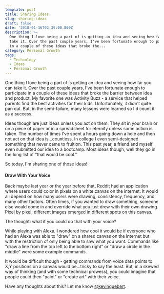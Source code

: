 ```yaml
---
template: post
title: Sharing Ideas
slug: sharing-ideas
draft: false
date: '2018-01-16T02:39:00.000Z'
description: >-
  One thing I love being a part of is getting an idea and seeing how far you can
  take it. Over the past couple years, I've been fortunate enough to participate
  in a couple of these ideas that broke the...
category: Personal Growth
tags:
  - Technology
  - Ideas
  - Personal Growth
---
```


One thing I love being a part of is getting an idea and seeing how far you can take it. Over the past couple years, I've been fortunate enough to participate in a couple of these ideas that broke the barrier between idea and product. My favorite one was Activity Buzz - a service that helped parents find the best activities for their kids. Unfortunately, it didn't quite pan out. But, in the semi-failure, many lessons were learned so I'd count it as a success.

Ideas though are just ideas unless you act on them. They sit in your brain or on a piece of paper or in a spreadsheet for eternity unless some action is taken. The number of times I've spent a hours going down a hole and then not act on that idea is...countless. In college I even semi-designed something that never came to fruition. This past year, a friend and myself even submitted our idea to a bootcamp. Most ideas though, well they go in the long list of "that would be cool."

So today, I'm sharing one of those ideas!

#### Draw With Your Voice

Back maybe last year or the year before that, Reddit had an application where users could color in pixels on a white canvas on the internet. It would all depend on how many users were drawing, consistency, frequency, and many other factors. Often times, if you wanted to draw something, someone else would come in and override what you just drew with their own drawing. Pixel by pixel, different images emerged in different spots on this canvas.

The thought: what if you could do that with your voice?

While playing with Alexa, I wondered how cool it would be if everyone who had an Alexa was able to "draw" on a shared canvas on the internet but with the restriction of only being able to saw what you want. Commands like "draw a line from the top left to the bottom right" or "draw a circle in the middle" were some example commands.

It would be difficult though - getting commands from voice data points to X,Y positions on a canvas would be...tricky to say the least. But, in a skewed way of thinking (and with some technical prowess), you could imagine that people could then "paint" or "create art" with their voice.

Have any thoughts about this? Let me know [@kevinguebert](http://twitter.com/kevinguebert).
